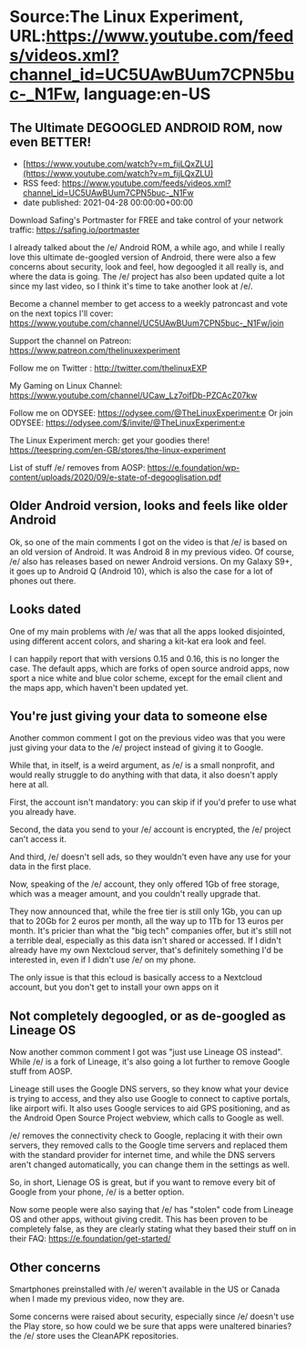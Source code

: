 # Source:The Linux Experiment, URL:https://www.youtube.com/feeds/videos.xml?channel_id=UC5UAwBUum7CPN5buc-_N1Fw, language:en-US

## The Ultimate DEGOOGLED ANDROID ROM, now even BETTER!
 - [https://www.youtube.com/watch?v=m_fijLQxZLU](https://www.youtube.com/watch?v=m_fijLQxZLU)
 - RSS feed: https://www.youtube.com/feeds/videos.xml?channel_id=UC5UAwBUum7CPN5buc-_N1Fw
 - date published: 2021-04-28 00:00:00+00:00

Download Safing's Portmaster for FREE and take control of your network traffic: https://safing.io/portmaster


I already talked about the /e/ Android ROM, a while ago, and while I really love this ultimate de-googled version of Android, there were also a few concerns about security, look and feel, how degoogled it all really is, and where the data is going. The /e/ project has also been updated quite a lot since my last video, so I think it's time to take another look at /e/.

Become a channel member to get access to a weekly patroncast and vote on the next topics I'll cover:
https://www.youtube.com/channel/UC5UAwBUum7CPN5buc-_N1Fw/join

Support the channel on Patreon: 
https://www.patreon.com/thelinuxexperiment

Follow me on Twitter : http://twitter.com/thelinuxEXP

My Gaming on Linux Channel: https://www.youtube.com/channel/UCaw_Lz7oifDb-PZCAcZ07kw

Follow me on ODYSEE: https://odysee.com/@TheLinuxExperiment:e
Or join ODYSEE: https://odysee.com/$/invite/@TheLinuxExperiment:e

The Linux Experiment merch: get your goodies there! https://teespring.com/en-GB/stores/the-linux-experiment


List of stuff /e/ removes from AOSP:
https://e.foundation/wp-content/uploads/2020/09/e-state-of-degooglisation.pdf

## Older Android version, looks and feels like older Android

Ok, so one of the main comments I got on the video is that /e/ is based on an old version of Android. It was Android 8 in my previous video. Of course, /e/ also has releases based on newer Android versions.
On my Galaxy S9+, it goes up to Android Q (Android 10), which is also the case for a lot of phones out there.

## Looks dated

One of my main problems with /e/ was that all the apps looked disjointed, using different accent colors, and sharing a kit-kat era look and feel.

I can happily report that with versions 0.15 and 0.16, this is no longer the case. The default apps, which are forks of open source android apps, now sport a nice white and blue color scheme, except for the email client and the maps app, which haven't been updated yet. 

## You're just giving your data to someone else

Another common comment I got on the previous video was that you were just giving your data to the /e/ project instead of giving it to Google.

While that, in itself, is a weird argument, as /e/ is a small nonprofit, and would really struggle to do anything with that data, it also doesn't apply here at all.

First, the account isn't mandatory: you can skip if if you'd prefer to use what you already have.

Second, the data you send to your /e/ account is encrypted, the /e/ project can't access it.

And third, /e/ doesn't sell ads, so they wouldn't even have any use for your data in the first place.

Now, speaking of the /e/ account, they only offered 1Gb of free storage, which was a meager amount, and you couldn't really upgrade that.

They now announced that, while the free tier is still only 1Gb, you can up that to 20Gb for 2 euros per month, all the way up to 1Tb for 13 euros per month. It's pricier than what the "big tech" companies offer, but it's still not a terrible deal, especially as this data isn't shared or accessed. If I didn't already have my own Nextcloud server, that's definitely something I'd be interested in, even if I didn't use /e/ on my phone.

The only issue is that this ecloud is basically access to a Nextcloud account, but you don't get to install your own apps on it

## Not completely degoogled, or as de-googled as Lineage OS

Now another common comment I got was "just use Lineage OS instead". While /e/ is a fork of Lineage, it's also going a lot further to remove Google stuff from AOSP.

Lineage still uses the Google DNS servers, so they know what your device is trying to access, and they also use Google to connect to captive portals, like airport wifi.
It also uses Google services to aid GPS positioning, and as the Android Open Source Project webview, which calls to Google as well.

/e/ removes the connectivity check to Google, replacing it with their own servers, they removed calls to the Google time servers and replaced them with the standard provider for internet time, and while the DNS servers aren't changed automatically, you can change them in the settings as well.

So, in short, Lienage OS is great, but if you want to remove every bit of Google from your phone, /e/ is a better option.

Now some people were also saying that /e/ has "stolen" code from Lineage OS and other apps, without giving credit. This has been proven to be completely false, as they are clearly stating what they based their stuff on in their FAQ:
https://e.foundation/get-started/

## Other concerns

Smartphones preinstalled with /e/ weren't available in the US or Canada when I made my previous video, now they are.

Some concerns were raised about security, especially since /e/ doesn't use the Play store, so how could we be sure that apps were unaltered binaries? the /e/ store uses the CleanAPK repositories.

